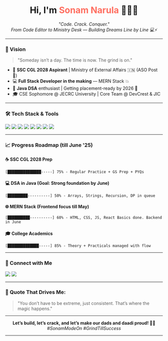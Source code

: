 <h1 align="center">Hi, I'm <span style="color:#FF6F61">Sonam Narula</span> 👩🏻‍💻</h1>

<p align="center">
  <i>"Code. Crack. Conquer."</i> <br>
  <i>From Code Editor to Ministry Desk — Building Dreams Line by Line 💻⚡</i>
</p>

---

### 🎯 Vision
> "Someday isn’t a day. The time is now. The grind is on."

- 🧠 **SSC CGL 2028 Aspirant** | Ministry of External Affairs 🇮🇳 (ASO Post 🔐)
- 💻 **Full Stack Developer in the making** — MERN Stack 💥
- 🚀 **Java DSA** enthusiast | Getting placement-ready by 2026 🎯
- 🎓 CSE Sophomore @ JECRC University | Core Team @ DevCrest & JIC

---

### 🛠️ Tech Stack & Tools
<p>
  <img src="https://img.shields.io/badge/Java-ED8B00?style=for-the-badge&logo=java&logoColor=white"/>
  <img src="https://img.shields.io/badge/C%2B%2B-00599C?style=for-the-badge&logo=c%2B%2B&logoColor=white"/>
  <img src="https://img.shields.io/badge/MongoDB-4EA94B?style=for-the-badge&logo=mongodb&logoColor=white"/>
  <img src="https://img.shields.io/badge/Express.js-000000?style=for-the-badge&logo=express&logoColor=white"/>
  <img src="https://img.shields.io/badge/React-61DAFB?style=for-the-badge&logo=react&logoColor=black"/>
  <img src="https://img.shields.io/badge/Node.js-339933?style=for-the-badge&logo=nodedotjs&logoColor=white"/>
  <img src="https://img.shields.io/badge/Git-F05032?style=for-the-badge&logo=git&logoColor=white"/>
  <img src="https://img.shields.io/badge/Canva-00C4CC?style=for-the-badge&logo=canva&logoColor=white"/>
</p>

---

### 📈 Progress Roadmap (till June '25)

#### ☕ SSC CGL 2028 Prep
```
[███████████████-----] 75% - Regular Practice + GS Prep + PYQs
```

#### 💻 DSA in Java (Goal: Strong foundation by June)
```
[█████████----------] 50% - Arrays, Strings, Recursion, DP in queue
```

#### 🌐 MERN Stack (Frontend focus till May)
```
[██████████----------] 60% - HTML, CSS, JS, React Basics done. Backend in June
```

#### 🎓 College Academics
```
[██████████████-----] 85% - Theory + Practicals managed with flow
```

---

### 🔗 Connect with Me

<p>
  <a href="https://www.linkedin.com/in/sonam-narula-402a60285/"><img src="https://img.shields.io/badge/LinkedIn-blue?style=for-the-badge&logo=linkedin&logoColor=white"/></a>
  <a href="https://codolio.com/profile/0PG2lf5S"><img src="https://img.shields.io/badge/Codolio-FFB6C1?style=for-the-badge&logo=notion&logoColor=black"/></a>
</p>

---

### 🧠 Quote That Drives Me:
> "You don’t have to be extreme, just consistent. That’s where the magic happens."

---

<p align="center">
  <b>Let’s build, let’s crack, and let’s make our dads and daadi proud! 🌌💪</b><br>
  <i>#SonamModeOn #GrindTillSuccess</i>
</p>

---

